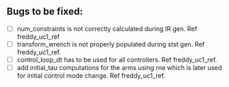 
## Bugs to be fixed:

- [ ] num_constraints is not correctly calculated during IR gen. Ref freddy_uc1_ref
- [ ] transform_wrench is not properly populated during stst gen. Ref freddy_uc1_ref.
- [ ] control_loop_dt has to be used for all controllers. Ref freddy_uc1_ref.
- [ ] add initial_tau computations for the arms using rne which is later used for initial control mode change. Ref freddy_uc1_ref.
